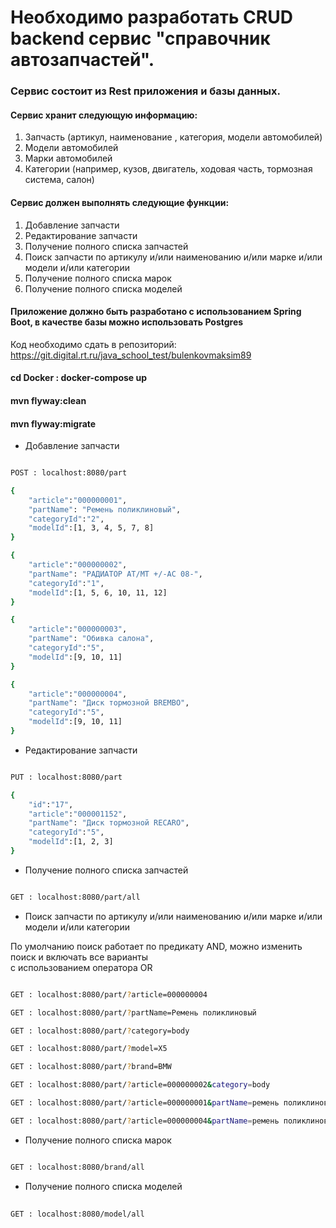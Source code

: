 # Необходимо разработать CRUD backend сервис "справочник автозапчастей".  

### Сервис состоит из Rest приложения и базы данных.

#### Сервис хранит следующую информацию:


 1. Запчасть (артикул, наименование , категория, модели автомобилей)  
 2. Модели автомобилей  
 3. Марки автомобилей  
 4. Категории (например, кузов, двигатель, ходовая часть, тормозная система, салон)  

#### Сервис должен выполнять следующие функции:

 1. Добавление запчасти  
 2. Редактирование запчасти  
 3. Получение полного списка запчастей  
 4. Поиск запчасти по артикулу и/или наименованию и/или марке и/или модели и/или категории  
 5. Получение полного списка марок  
 6. Получение полного списка моделей  

#### Приложение должно быть разработано с использованием Spring Boot, в качестве базы можно использовать Postgres  
Код необходимо сдать в репозиторий:  
https://git.digital.rt.ru/java_school_test/bulenkovmaksim89


#### cd Docker : docker-compose up  
#### mvn flyway:clean
#### mvn flyway:migrate  


 - Добавление запчасти  

```sh

POST : localhost:8080/part

{
    "article":"000000001",
    "partName": "Ремень поликлиновый",
    "categoryId":"2",
    "modelId":[1, 3, 4, 5, 7, 8]
}
```
```sh
{
    "article":"000000002",
    "partName": "РАДИАТОР AT/MT +/-AC 08-",
    "categoryId":"1",
    "modelId":[1, 5, 6, 10, 11, 12]
}
```
```sh
{
    "article":"000000003",
    "partName": "Обивка салона",
    "categoryId":"5",
    "modelId":[9, 10, 11]
}
```
```sh
{
    "article":"000000004",
    "partName": "Диск тормозной BREMBO",
    "categoryId":"5",
    "modelId":[9, 10, 11]
}

```  
 - Редактирование запчасти  

```sh

PUT : localhost:8080/part

{
    "id":"17",
    "article":"000001152",
    "partName": "Диск тормозной RECARO",
    "categoryId":"5",
    "modelId":[1, 2, 3]
}

```

 - Получение полного списка запчастей  

```sh

GET : localhost:8080/part/all

```

 - Поиск запчасти по артикулу и/или наименованию и/или марке и/или модели и/или категории
 
 По умолчанию поиск работает по предикату AND, можно изменить поиск и включать все варианты  
 с использованием оператора OR   
 
 ```sh
 
 GET : localhost:8080/part/?article=000000004

 GET : localhost:8080/part/?partName=Ремень поликлиновый

 GET : localhost:8080/part/?category=body

 GET : localhost:8080/part/?model=X5

 GET : localhost:8080/part/?brand=BMW

 GET : localhost:8080/part/?article=000000002&category=body

 GET : localhost:8080/part/?article=000000001&partName=ремень поликлиновый&category=body&model=X5&brand=BMW

 GET : localhost:8080/part/?article=000000004&partName=ремень поликлиновый&brand=BMW&operation=OR
 
 ```

 - Получение полного списка марок  
 
  ```sh
  
 GET : localhost:8080/brand/all

 ```

 - Получение полного списка моделей    
 
  ```sh
   
 GET : localhost:8080/model/all
 
  ```